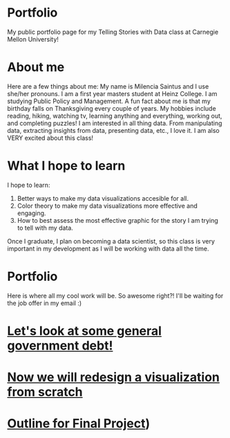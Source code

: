 # Portfolio
My public portfolio page for my Telling Stories with Data class at Carnegie Mellon University!

# About me
Here are a few things about me: 
My name is Milencia Saintus and I use she/her pronouns. I am a first year masters student at Heinz College. I am studying Public Policy and Management. A fun fact about me is that my birthday falls on Thanksgiving every couple of years. My hobbies include reading, hiking, watching tv, learning anything and everything, working out, and completing puzzles! I am interested in all thing data. From manipulating data, extracting insights from data, presenting data, etc., I love it. I am also VERY excited about this class!

# What I hope to learn
I hope to learn:
  1. Better ways to make my data visualizations accesible for all.
  2. Color theory to make my data visualizations more effective and engaging.
  3. How to best assess the most effective graphic for the story I am trying to tell with my data.
  
Once I graduate, I plan on becoming a data scientist, so this class is very important in my development as I will be working with data all the time.

# Portfolio
Here is where all my cool work will be. So awesome right?! I'll be waiting for the job offer in my email :)
<div class="flourish-embed flourish-chart" data-src="visualisation/7640003"><script src="https://public.flourish.studio/resources/embed.js"></script></div>


# [Let's look at some general government debt!](/DataViz2.md)

# [Now we will redesign a visualization from scratch](/CritiquebyDesign.md)

# [Outline for Final Project](/final_project_MilenciaSaintus.md))
